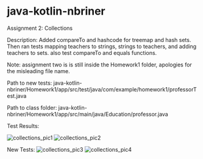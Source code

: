 # java-kotlin-nbriner

Assignment 2: Collections

Description: Added compareTo and hashcode for treemap and hash sets. Then ran tests mapping teachers to strings, strings to teachers, and adding teachers to sets. also
test compareTo and equals functions.

Note: assignment two is is still inside the Homework1 folder, apologies for the misleading file name.

Path to new tests: java-kotlin-nbriner/Homework1/app/src/test/java/com/example/homework1/professorTest.java 

Path to class folder: java-kotlin-nbriner/Homework1/app/src/main/java/Education/professor.java 

Test Results:

![collections_pic1](https://user-images.githubusercontent.com/68364120/158659124-50af536f-b35e-44ff-aabe-b9ac92eb5ef0.PNG)
![collections_pic2](https://user-images.githubusercontent.com/68364120/158659176-916007be-b8f2-4f5a-9fe5-ae867dd9eb67.PNG)

New Tests:
![collections_pic3](https://user-images.githubusercontent.com/68364120/158659900-1be59069-d688-4ee9-8c5f-c4616479a93c.png)
![collections_pic4](https://user-images.githubusercontent.com/68364120/158660527-1e744753-c95f-4f31-ae00-877be2249af2.PNG)
